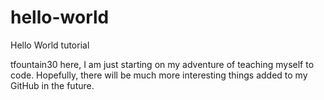 # hello-world
Hello World tutorial

tfountain30 here, I am just starting on my adventure of teaching myself to code. Hopefully, there will be much more interesting things added to my GitHub in the future.
